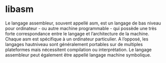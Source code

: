 # libasm
Le langage assembleur, souvent appellé asm, est un langage de bas niveau pour ordinateur - ou autre machine programmable - qui possède une très forte correspondance entre le langage et l’architecture de la machine. Chaque asm est spécifique à un ordinateur particulier. A l’opposé, les langages hautniveau sont généralement portables sur de multiples plateformes mais nécessitent compilation ou interprétation. Le langage assembleur peut également être appellé langage machine symbolique.
